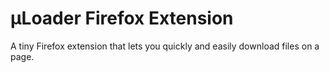 # μLoader Firefox Extension

A tiny Firefox extension that lets you quickly and easily download files on a page.
